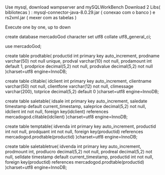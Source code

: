 Use mysql, download wampserver and mySQLWorkBench
Download 2 Libs( bibliotecas ) : mysql-connector-java-8.0.29.jar ( conexao com o banco ) e rs2xml.jar ( mexer com as tabelas )

Execute one by one, up to down

create database mercadoGod character set utf8 collate utf8_general_ci;

use mercadoGod;

create table prodtable(
	productid int primary key auto_increment,
	prodname varchar(50) not null unique,
	prodval varchar(10) not null,
	prodamount int default 1,
	prodprice decimal(5,2) not null,
	prodvalue decimal(5,2) not null
)charset=utf8 engine=InnoDB;


create table clitable(
	idclient int primary key auto_increment,
	clientname varchar(50) not null,
	clientfone varchar(12) not null,
	climessage varchar(200),
	totprice decimal(5,2) default 0
)charset=utf8 engine=InnoDB;


create table saletable(
	idsale int primary key auto_increment,
	saledate timestamp default current_timestamp,
	saleprice decimal(5,2) not null,
	idclient int not null,
	foreign key(idclient) references mercadogod.clitable(idclient)
)charset=utf8 engine=InnoDB;


create table temptable(
	idvenda int primary key auto_increment,
	productid int not null,
	prodquant int not null,
	foreign key(productid) references mercadogod.prodtable(productid)
)charset=utf8 engine=InnoDB;

create table saletabletrue(
	idvenda int primary key auto_increment,
	prodmount int,
	prodlucro decimal(5,2) not null,
	prodreal decimal(5,2) not null,
	selldate timestamp default current_timestamp,
	productid int not null,
	foreign key(productid) references mercadogod.prodtable(productid)
)charset=utf8 engine=InnoDB;

